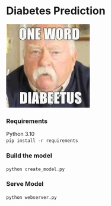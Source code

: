 # Diabetes Prediction
![](images/diabetus.jpeg)

### Requirements
Python 3.10  
`pip install -r requirements`

### Build the model
`python create_model.py`

### Serve Model
`python webserver.py`

